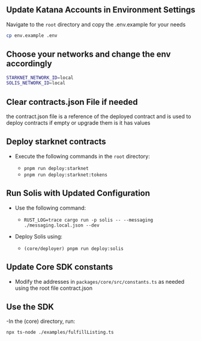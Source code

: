 ## Update Katana Accounts in Environment Settings

Navigate to the `root` directory and copy the .env.example for your needs

```bash
cp env.example .env
```

## Choose your networks and change the env accordingly

```bash
STARKNET_NETWORK_ID=local
SOLIS_NETWORK_ID=local
```

## Clear contracts.json File if needed

the contract.json file is a reference of the deployed contract and is used to deploy contracts if empty or upgrade them is it has values

## Deploy starknet contracts

- Execute the following commands in the `root` directory:

  - `pnpm run deploy:starknet`
  - `pnpm run deploy:starknet:tokens`

## Run Solis with Updated Configuration

- Use the following command:

  - `RUST_LOG=trace cargo run -p solis -- --messaging ./messaging.local.json --dev`

- Deploy Solis using:

  - `(core/deployer) pnpm run deploy:solis`

## Update Core SDK constants

- Modify the addresses in `packages/core/src/constants.ts` as needed using the root file contract.json

## Use the SDK

-In the (core) directory, run:

```bash
npx ts-node ./examples/fulfillListing.ts
```
